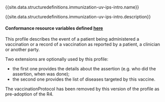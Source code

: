 {{site.data.structuredefinitions.immunization-uv-ips-intro.name}}

{{site.data.structuredefinitions.immunization-uv-ips-intro.description}}

#### Conformance resource variables defined [here](http://wiki.hl7.org/index.php?title=IG_Publisher_Documentation#Jekyll)

This profile describes the event of a patient being administered a vaccination or a record of a vaccination as reported by a patient, a clinician or another party.

Two extensions are optionally used by this profile:
* the first one provides the details about the assertion (e.g. who did the assertion, when was done);
* the second one provides the list of diseases targeted by this vaccine.

The vaccinationProtocol has been removed by this version of the profile as pre-adoption of the R4.
